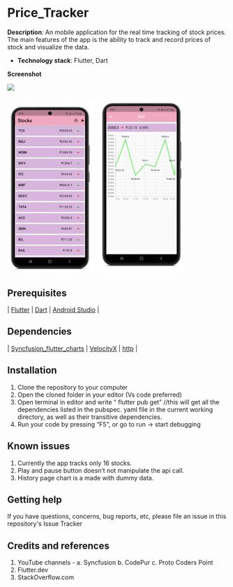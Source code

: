 # Price_Tracker

**Description**: An mobile application for the real time tracking of stock prices. The main features of the app is the ability to track and record prices of stock and visualize the data.

  - **Technology stack**: Flutter, Dart 


**Screenshot**


<p><a> <img src="screenshots/gif.gif" width="150" ><a ></p>
<p>

<a> 
  <img src="screenshots/home.png" width="200"></a> <a><img src="screenshots/history.png" width="200"></a>
  
</p>

## Prerequisites 

| [Flutter](https://docs.flutter.dev/get-started/install) | [Dart](https://dart.dev/get-dart) | [Android Studio](https://developer.android.com/studio) |
  
  
## Dependencies

| [Syncfusion_flutter_charts](https://pub.dev/packages/syncfusion_flutter_charts) | [VelocityX](https://pub.dev/packages/velocity_x) | [http](https://pub.dev/packages/http) |


## Installation

1.	Clone the repository to your computer
2.	Open the cloned folder in your editor (Vs code preferred) 
3.	Open terminal in editor and write “ flutter pub get” //this will get all the dependencies listed in the pubspec. yaml file in the current working directory, as well as their transitive dependencies.
4.	Run your code by pressing “F5”, or go to run -> start debugging 


## Known issues

1.	Currently the app tracks only 16 stocks.
2.	Play and pause button doesn’t not manipulate the api call.
3.	History page chart is a made with dummy data.


## Getting help

If you have questions, concerns, bug reports, etc, please file an issue in this repository's Issue Tracker


## Credits and references
1.	YouTube channels - 
a.	Syncfusion 
b.	CodePur
c.	Proto Coders Point
2.	Flutter.dev
3.	StackOverflow.com
